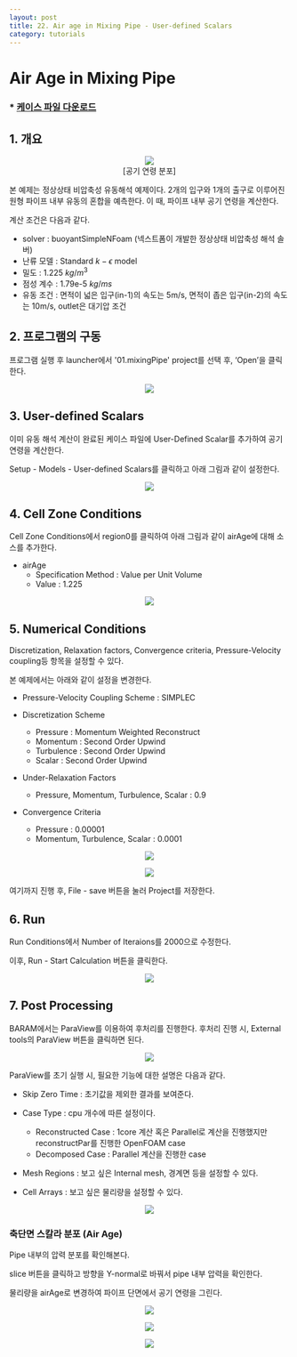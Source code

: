 ```yaml
---
layout: post
title: 22. Air age in Mixing Pipe - User-defined Scalars
category: tutorials
---
```


# Air Age in Mixing Pipe 

### * [케이스 파일 다운로드](https://drive.google.com/file/d/1sNnqoJQ2h7BQXPoa3C_sVRCixTKJN841/view?usp=sharing)

## 1. 개요 

<p align='center'>
    <img src="https://github.com/nextfoam/baram-pages/raw/main/screenshots/scalar/postprocess.png"><br>
    [공기 연령 분포]
</p>

본 예제는 정상상태 비압축성 유동해석 예제이다. 2개의 입구와 1개의 출구로 이루어진 원형 파이프 내부 유동의 혼합을 예측한다.
이 때, 파이프 내부 공기 연령을 계산한다.

계산 조건은 다음과 같다. 

+ solver : buoyantSimpleNFoam (넥스트폼이 개발한 정상상태 비압축성 해석 솔버)
+ 난류 모델 : Standard $k-\epsilon$ model
+ 밀도 : 1.225 $kg/m^3$
+ 점성 계수 : 1.79e-5 $kg/ms$
+ 유동 조건 : 면적이 넓은 입구(in-1)의 속도는 5m/s, 면적이 좁은 입구(in-2)의 속도는 10m/s, outlet은 대기압 조건

## 2. 프로그램의 구동

프로그램 실행 후 launcher에서 '01.mixingPipe' project를 선택 후, ‘Open’을 클릭한다.

<p align='center'>
    <img src="https://github.com/nextfoam/baram-pages/raw/main/screenshots/scalar/open.png"><br>
</p>

## 3. User-defined Scalars

이미 유동 해석 계산이 완료된 케이스 파일에 User-Defined Scalar를 추가하여 공기 연령을 계산한다.

Setup - Models - User-defined Scalars를 클릭하고 아래 그림과 같이 설정한다.

<p align='center'>
    <img src="https://github.com/nextfoam/baram-pages/raw/main/screenshots/scalar/scalarDefine.png"><br>
</p>

## 4. Cell Zone Conditions

Cell Zone Conditions에서 region0를 클릭하여 아래 그림과 같이 airAge에 대해 소스를 추가한다.

+ airAge
    + Specification Method : Value per Unit Volume
    + Value : 1.225

<p align='center'>
    <img src="https://github.com/nextfoam/baram-pages/raw/main/screenshots/scalar/cellzoneConditions.png"><br>
</p>

## 5. Numerical Conditions

Discretization, Relaxation factors, Convergence criteria, Pressure-Velocity coupling등 항목을 설정할 수 있다.

본 예제에서는 아래와 같이 설정을 변경한다.

+ Pressure-Velocity Coupling Scheme : SIMPLEC

+ Discretization Scheme
    + Pressure : Momentum Weighted Reconstruct
    + Momentum : Second Order Upwind
    + Turbulence : Second Order Upwind
    + Scalar : Second Order Upwind

+ Under-Relaxation Factors
    + Pressure, Momentum, Turbulence, Scalar : 0.9

+ Convergence Criteria
    + Pressure : 0.00001
    + Momentum, Turbulence, Scalar : 0.0001

<p align='center'>
    <img src="https://github.com/nextfoam/baram-pages/raw/main/screenshots/scalar/numericalCondition1.png"><br>
</p>

<p align='center'>
    <img src="https://github.com/nextfoam/baram-pages/raw/main/screenshots/scalar/convergenceCriteria.png"><br>
</p>

여기까지 진행 후, File - save 버튼을 눌러 Project를 저장한다.<br>

## 6. Run

Run Conditions에서 Number of Iteraions를 2000으로 수정한다. 

이후, Run - Start Calculation 버튼을 클릭한다.

<p align='center'>
    <img src="https://github.com/nextfoam/baram-pages/raw/main/screenshots/scalar/residuals.png"><br>
</p>

## 7. Post Processing

BARAM에서는 ParaView를 이용하여 후처리를 진행한다. 후처리 진행 시, External tools의 ParaView 버튼을 클릭하면 된다.

<p align='center'>
    <img src="https://github.com/nextfoam/baram-pages/raw/main/screenshots/mixingPipe/1.10.png"><br>
</p>

ParaView를 초기 실행 시, 필요한 기능에 대한 설명은 다음과 같다.

+ Skip Zero Time : 초기값을 제외한 결과를 보여준다.

+ Case Type : cpu 개수에 따른 설정이다.
    + Reconstructed Case : 1core 계산 혹은 Parallel로 계산을 진행했지만 reconstructPar를 진행한 OpenFOAM case
    + Decomposed Case : Parallel 계산을 진행한 case

+ Mesh Regions : 보고 싶은 Internal mesh, 경계면 등을 설정할 수 있다.

+ Cell Arrays : 보고 싶은 물리량을 설정할 수 있다.

<p align='center'>
    <img src="https://github.com/nextfoam/baram-pages/raw/main/screenshots/mixingPipe/1.11.png"><br>
</p>


### 축단면 스칼라 분포 (Air Age)

Pipe 내부의 압력 분포를 확인해본다.

slice 버튼을 클릭하고 방향을 Y-normal로 바꿔서 pipe 내부 압력을 확인한다.

물리량을 airAge로 변경하여 파이프 단면에서 공기 연령을 그린다.

<p align='center'>
    <img src="https://github.com/nextfoam/baram-pages/raw/main/screenshots/scalar/slice.png"><br>
</p>

<p align='center'>
    <img src="https://github.com/nextfoam/baram-pages/raw/main/screenshots/scalar/paraview.png"><br>
</p>


<p align='center'>
    <img src="https://github.com/nextfoam/baram-pages/raw/main/screenshots/scalar/airAge.png"><br>
</p>